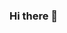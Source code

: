 ### Hi there 👋

<!--
- 🔭 I’m currently pursuing masters in Applied Computer science atr Northwest missouri state university.
- 🌱 I’m currently learning Java,Orcale and frontend techonolgies.
- 👯 I’m looking to collaborate with web application development and data science.
- 💬 Ask me about DataBase.
-->
